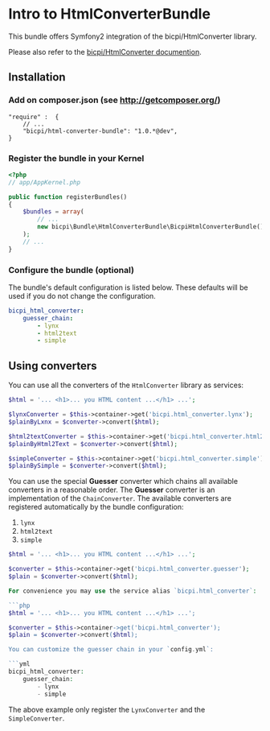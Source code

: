 # Intro to HtmlConverterBundle

This bundle offers Symfony2 integration of the bicpi/HtmlConverter library.

Please also refer to the [bicpi/HtmlConverter documention](https://github.com/bicpi/HtmlConverter).

## Installation

### Add on composer.json (see http://getcomposer.org/)

    "require" :  {
        // ...
        "bicpi/html-converter-bundle": "1.0.*@dev",
    }

### Register the bundle in your Kernel

```php
<?php
// app/AppKernel.php

public function registerBundles()
{
    $bundles = array(
        // ...
        new bicpi\Bundle\HtmlConverterBundle\BicpiHtmlConverterBundle(),
    );
    // ...
}
```

### Configure the bundle (optional)

The bundle's default configuration is listed below. These defaults will be
used if you do not change the configuration.

```yml
bicpi_html_converter:
    guesser_chain:
        - lynx
        - html2text
        - simple
```

## Using converters

You can use all the converters of the `HtmlConverter` library as services:

```php
$html = '... <h1>... you HTML content ...</h1> ...';

$lynxConverter = $this->container->get('bicpi.html_converter.lynx');
$plainByLxnx = $converter->convert($html);

$html2textConverter = $this->container->get('bicpi.html_converter.html2text');
$plainByHtml2Text = $converter->convert($html);

$simpleConverter = $this->container->get('bicpi.html_converter.simple');
$plainBySimple = $converter->convert($html);
```

You can use the special **Guesser** converter which chains all available converters in a reasonable order. The
**Guesser** converter is an implementation of the `ChainConverter`. The available converters are registered
automatically by the bundle configuration:

1. `lynx`
2. `html2text`
3. `simple`

```php
$html = '... <h1>... you HTML content ...</h1> ...';

$converter = $this->container->get('bicpi.html_converter.guesser');
$plain = $converter->convert($html);

For convenience you may use the service alias `bicpi.html_converter`:

```php
$html = '... <h1>... you HTML content ...</h1> ...';

$converter = $this->container->get('bicpi.html_converter');
$plain = $converter->convert($html);

You can customize the guesser chain in your `config.yml`:

```yml
bicpi_html_converter:
    guesser_chain:
        - lynx
        - simple
```

The above example only register the `LynxConverter` and the `SimpleConverter`.
